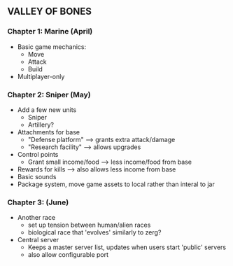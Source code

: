 ## VALLEY OF BONES

### Chapter 1: Marine (April)

- Basic game mechanics:
    - Move
    - Attack
    - Build
- Multiplayer-only

### Chapter 2: Sniper (May)

- Add a few new units
    - Sniper
    - Artillery?
- Attachments for base
    - "Defense platform" --> grants extra attack/damage
    - "Research facility" --> allows upgrades
- Control points
    - Grant small income/food --> less income/food from base
- Rewards for kills --> also allows less income from base
- Basic sounds
- Package system, move game assets to local rather than interal to jar

### Chapter 3: (June)

- Another race
    - set up tension between human/alien races
    - biological race that 'evolves' similarly to zerg?
- Central server
    - Keeps a master server list, updates when users start 'public' servers
    - also allow configurable port